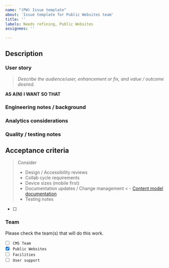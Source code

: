 ```yaml
---
name: "(PW) Issue template"
about: 'Issue template for Public Websites team'
title: ''
labels: Needs refining, Public Websites
assignees: ''

---
```


## Description

### User story
> _Describe the audience/user, enhancement or fix, and value / outcome desired._

**AS A(N)**
**I WANT**
**SO THAT**


### Engineering notes / background


### Analytics considerations


### Quality / testing notes


## Acceptance criteria

>Consider
> - Design / Accessibility reviews
> - Collab cycle requirements
> - Device sizes (mobile first)
> - Documentation updates / Change management
< - [Content model documentation](https://prod.cms.va.gov/admin/structure/cm_document)
> - Testing notes

- [ ]


### Team
Please check the team(s) that will do this work.

- [ ] `CMS Team`
- [X] `Public Websites`
- [ ] `Facilities`
- [ ] `User support`
